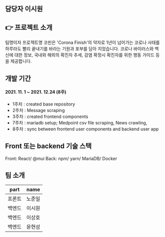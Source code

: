## 담당자 이시원

## 👉 프로젝트 소개

팀명이자 프로젝트명 코핀은 'Corona Finish'의 약자로 1년이 넘어가는 코로나 사태를 하루라도 빨리 끝내기를 바라는 기원과 포부를 담아 지었습니다. 코로나 바이러스와 백신에 대한 정보, 국내와 해외의 확진자 추세, 감염 확정시 확진자를 위한 행동 가이드 등을 제공합니다.

## 개발 기간
#### 2021. 11. 1 ~ 2021. 12.24 (8주)

+ 1주차 : created base repository
+ 2주차 : Message <xml> scraping
+ 3주차 : created frontend components
+ 7주차 : mariadb setup; Medpoint csv file scraping, News <keyword> crawling,
+ 8주차 : sync between frontend user components and backend user app


## Front 또는 backend 기술 스택
Front: React/ @mui
Back: npm/ yarn/ MariaDB/ Docker

## 팀 소개
| part   | name |
| ------ | ------------------ |
| 프론트 | 노준일             |
| 백엔드 | 이시원             |
| 백엔드 | 이상호             |
| 백엔드 | 윤현성             |